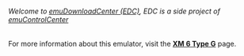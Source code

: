 ###### Welcome to [emuDownloadCenter (EDC)](https://github.com/PhoenixInteractiveNL/emuDownloadCenter/wiki/), EDC is a side project of [emuControlCenter](https://github.com/PhoenixInteractiveNL/emuControlCenter/wiki/)

For more information about this emulator, visit the [**XM 6 Type G**](https://github.com/PhoenixInteractiveNL/emuDownloadCenter/wiki/Emulator-xm6#menu) page.
